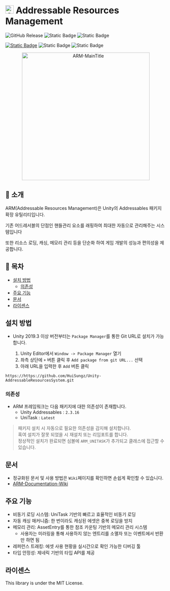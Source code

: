 # <img alt="ARM-Icon" src="https://imgur.com/zdGDYCN.png" width="26"/> Addressable Resources Management

![GitHub Release](https://img.shields.io/github/v/release/HuiSungz/Unity-AddressableResourcesSystem?display_name=release&style=for-the-badge&logo=github)
![Static Badge](https://img.shields.io/badge/UNITY-2022.3%2B-blue?style=for-the-badge&logo=unity)
![Static Badge](https://img.shields.io/badge/DEPENDENCIES-UniTask--Addressables-green?style=for-the-badge&logo=unity)

[![Static Badge](https://img.shields.io/badge/ARM-Wiki-blue?style=for-the-badge)](https://github.com/HuiSungz/Unity-AddressableResourcesSystem/wiki)
![Static Badge](https://img.shields.io/badge/ARM-ENGLISH-blue?style=for-the-badge)
![Static Badge](https://img.shields.io/badge/LICENSE-MIT-MIT?style=for-the-badge)

<p align="center">
  <img alt="ARM-MainTitle" src="https://imgur.com/0wBjlUx.png" width="400"/>
</p>

## 📌 소개
ARM(Addressable Resources Management)은 Unity의 Addressables 패키지 확장 유틸리티입니다.

기존 어드레서블의 단점인 핸들관리 요소를 래핑하여 최대한 자동으로 관리해주는 시스템입니다

또한 리소스 로딩, 캐싱, 메모리 관리 등을 단순화 하여 게임 개발의 성능과 편의성을 제공합니다.

## 📌 목차
- [설치 방법](#설치-방법)
  - [의존성](#의존성)
- [주요 기능](#주요-기능)
- [문서](#문서)
- [라이센스](#라이센스)

## 설치 방법
- Unity 2019.3 이상 버전부터는 `Package Manager`를 통한 Git URL로 설치가 가능합니다.

  1. Unity Editor에서 `Window -> Package Manager` 열기
  2. 좌측 상단에 `+` 버튼 클릭 후 `Add package from git URL...` 선택
  3. 아래 URL을 입력한 후 `Add` 버튼 클릭
 
```
https://https://github.com/HuiSungz/Unity-AddressableResourcesSystem.git
```

### 의존성
- ARM 프레임워크는 다음 패키지에 대한 의존성이 존재합니다.
  - Unity Addressables : `2.3.16`
  - UniTask : `Latest`
> 패키지 설치 시 자동으로 필요한 의존성을 감지해 설치합니다.<br>
> 혹여 설치가 잘못 되었을 시 재설치 또는 리임포트를 합니다.<br>
> 정상적인 설치가 완료되면 심볼에 `ARM_UNITASK`가 추가되고 클래스에 접근할 수 있습니다.

## 문서
- 정규화된 문서 및 사용 방법은 `Wiki`페이지를 확인하면 손쉽게 확인할 수 있습니다.
- [ARM-Documentation-Wiki](https://github.com/HuiSungz/Unity-AddressableResourcesSystem/wiki)

## 주요 기능
- 비동기 로딩 시스템: UniTask 기반의 빠르고 효율적인 비동기 로딩
- 자동 캐싱 매커니즘: 한 번이라도 캐싱된 에셋은 중복 로딩을 방지
- 메모리 관리: AssetEntry를 통한 참조 카운팅 기반의 메모리 관리 시스템
  - 사용자는 미러링을 통해 사용하지 않는 엔트리를 소멸자 또는 이벤트에서 반환만 하면 됨
- 레퍼런스 트래킹: 에셋 사용 현황을 실시간으로 확인 가능한 디버깅 툴
- 타입 안정성: 제네릭 기반의 타입 API를 제공

## 라이센스
This library is under the MIT License.
